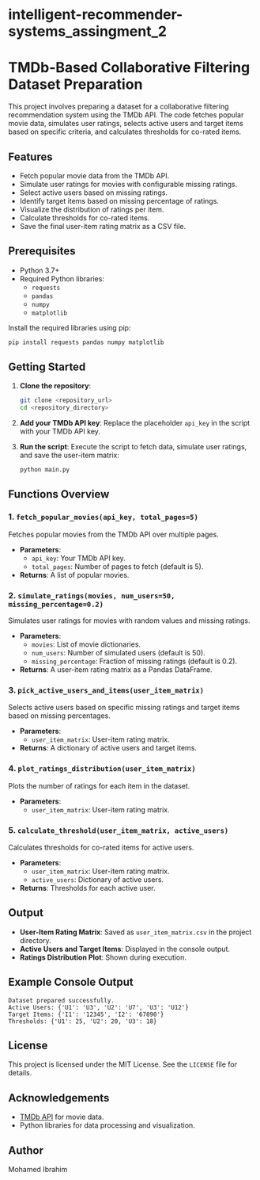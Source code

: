 # intelligent-recommender-systems_assingment_2
# TMDb-Based Collaborative Filtering Dataset Preparation

This project involves preparing a dataset for a collaborative filtering recommendation system using the TMDb API. The code fetches popular movie data, simulates user ratings, selects active users and target items based on specific criteria, and calculates thresholds for co-rated items.

## Features
- Fetch popular movie data from the TMDb API.
- Simulate user ratings for movies with configurable missing ratings.
- Select active users based on missing ratings.
- Identify target items based on missing percentage of ratings.
- Visualize the distribution of ratings per item.
- Calculate thresholds for co-rated items.
- Save the final user-item rating matrix as a CSV file.

## Prerequisites
- Python 3.7+
- Required Python libraries:
  - `requests`
  - `pandas`
  - `numpy`
  - `matplotlib`

Install the required libraries using pip:
```bash
pip install requests pandas numpy matplotlib
```

## Getting Started
1. **Clone the repository**:
   ```bash
   git clone <repository_url>
   cd <repository_directory>
   ```

2. **Add your TMDb API key**:
   Replace the placeholder `api_key` in the script with your TMDb API key.

3. **Run the script**:
   Execute the script to fetch data, simulate user ratings, and save the user-item matrix:
   ```bash
   python main.py
   ```

## Functions Overview

### 1. `fetch_popular_movies(api_key, total_pages=5)`
Fetches popular movies from the TMDb API over multiple pages.
- **Parameters**:
  - `api_key`: Your TMDb API key.
  - `total_pages`: Number of pages to fetch (default is 5).
- **Returns**: A list of popular movies.

### 2. `simulate_ratings(movies, num_users=50, missing_percentage=0.2)`
Simulates user ratings for movies with random values and missing ratings.
- **Parameters**:
  - `movies`: List of movie dictionaries.
  - `num_users`: Number of simulated users (default is 50).
  - `missing_percentage`: Fraction of missing ratings (default is 0.2).
- **Returns**: A user-item rating matrix as a Pandas DataFrame.

### 3. `pick_active_users_and_items(user_item_matrix)`
Selects active users based on specific missing ratings and target items based on missing percentages.
- **Parameters**:
  - `user_item_matrix`: User-item rating matrix.
- **Returns**: A dictionary of active users and target items.

### 4. `plot_ratings_distribution(user_item_matrix)`
Plots the number of ratings for each item in the dataset.
- **Parameters**:
  - `user_item_matrix`: User-item rating matrix.

### 5. `calculate_threshold(user_item_matrix, active_users)`
Calculates thresholds for co-rated items for active users.
- **Parameters**:
  - `user_item_matrix`: User-item rating matrix.
  - `active_users`: Dictionary of active users.
- **Returns**: Thresholds for each active user.

## Output
- **User-Item Rating Matrix**: Saved as `user_item_matrix.csv` in the project directory.
- **Active Users and Target Items**: Displayed in the console output.
- **Ratings Distribution Plot**: Shown during execution.

## Example Console Output
```text
Dataset prepared successfully.
Active Users: {'U1': 'U3', 'U2': 'U7', 'U3': 'U12'}
Target Items: {'I1': '12345', 'I2': '67890'}
Thresholds: {'U1': 25, 'U2': 20, 'U3': 18}
```

## License
This project is licensed under the MIT License. See the `LICENSE` file for details.

## Acknowledgements
- [TMDb API](https://www.themoviedb.org/documentation/api) for movie data.
- Python libraries for data processing and visualization.

## Author
Mohamed Ibrahim

